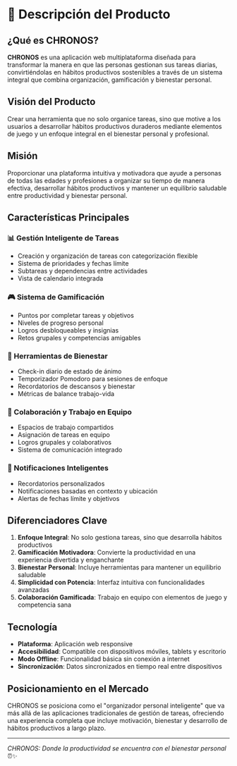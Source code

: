 # 📝 Descripción del Producto

## ¿Qué es CHRONOS?

**CHRONOS** es una aplicación web multiplataforma diseñada para transformar la manera en que las personas gestionan sus tareas diarias, convirtiéndolas en hábitos productivos sostenibles a través de un sistema integral que combina organización, gamificación y bienestar personal.

## Visión del Producto

Crear una herramienta que no solo organice tareas, sino que motive a los usuarios a desarrollar hábitos productivos duraderos mediante elementos de juego y un enfoque integral en el bienestar personal y profesional.

## Misión

Proporcionar una plataforma intuitiva y motivadora que ayude a personas de todas las edades y profesiones a organizar su tiempo de manera efectiva, desarrollar hábitos productivos y mantener un equilibrio saludable entre productividad y bienestar personal.

## Características Principales

### 📊 Gestión Inteligente de Tareas
- Creación y organización de tareas con categorización flexible
- Sistema de prioridades y fechas límite
- Subtareas y dependencias entre actividades
- Vista de calendario integrada

### 🎮 Sistema de Gamificación
- Puntos por completar tareas y objetivos
- Niveles de progreso personal
- Logros desbloqueables y insignias
- Retos grupales y competencias amigables

### 🧘 Herramientas de Bienestar
- Check-in diario de estado de ánimo
- Temporizador Pomodoro para sesiones de enfoque
- Recordatorios de descansos y bienestar
- Métricas de balance trabajo-vida

### 👥 Colaboración y Trabajo en Equipo
- Espacios de trabajo compartidos
- Asignación de tareas en equipo
- Logros grupales y colaborativos
- Sistema de comunicación integrado

### 🔔 Notificaciones Inteligentes
- Recordatorios personalizados
- Notificaciones basadas en contexto y ubicación
- Alertas de fechas límite y objetivos

## Diferenciadores Clave

1. **Enfoque Integral**: No solo gestiona tareas, sino que desarrolla hábitos productivos
2. **Gamificación Motivadora**: Convierte la productividad en una experiencia divertida y enganchante
3. **Bienestar Personal**: Incluye herramientas para mantener un equilibrio saludable
4. **Simplicidad con Potencia**: Interfaz intuitiva con funcionalidades avanzadas
5. **Colaboración Gamificada**: Trabajo en equipo con elementos de juego y competencia sana

## Tecnología

- **Plataforma**: Aplicación web responsive
- **Accesibilidad**: Compatible con dispositivos móviles, tablets y escritorio
- **Modo Offline**: Funcionalidad básica sin conexión a internet
- **Sincronización**: Datos sincronizados en tiempo real entre dispositivos

## Posicionamiento en el Mercado

CHRONOS se posiciona como el "organizador personal inteligente" que va más allá de las aplicaciones tradicionales de gestión de tareas, ofreciendo una experiencia completa que incluye motivación, bienestar y desarrollo de hábitos productivos a largo plazo.

---

*CHRONOS: Donde la productividad se encuentra con el bienestar personal* ⏰✨